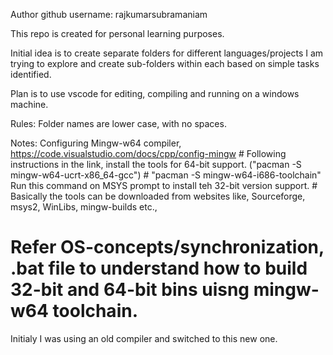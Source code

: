 Author github username: rajkumarsubramaniam

This repo is created for personal learning purposes. 

Initial idea is to create separate folders for different languages/projects I am trying to explore and create sub-folders within each based on simple tasks identified.

Plan is to use vscode for editing, compiling and running on a windows machine.

Rules:
Folder names are lower case, with no spaces.

Notes:
Configuring Mingw-w64 compiler, https://code.visualstudio.com/docs/cpp/config-mingw 
    # Following instructions in the link, install the tools for 64-bit support. ("pacman -S mingw-w64-ucrt-x86_64-gcc")
    # "pacman -S mingw-w64-i686-toolchain"  Run this command on MSYS prompt to install teh 32-bit version support. 
        # Basically the tools can be downloaded from websites like, Sourceforge, msys2, WinLibs, mingw-builds etc.,
# Refer OS-concepts/synchronization, .bat file to understand how to build 32-bit and 64-bit bins uisng mingw-w64 toolchain.
Initialy I was using an old compiler and switched to this new one.